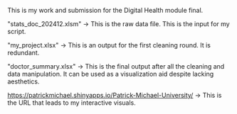 This is my work and submission for the Digital Health module final.

"stats_doc_202412.xlsm" -> This is the raw data file. This is the input for my script.

"my_project.xlsx" -> This is an output for the first cleaning round. It is redundant.

"doctor_summary.xlsx" -> This is the final output after all the cleaning and data manipulation. It can be used as a visualization aid despite lacking aesthetics.

https://patrickmichael.shinyapps.io/Patrick-Michael-University/     -> This is the URL that leads to my interactive visuals. 



